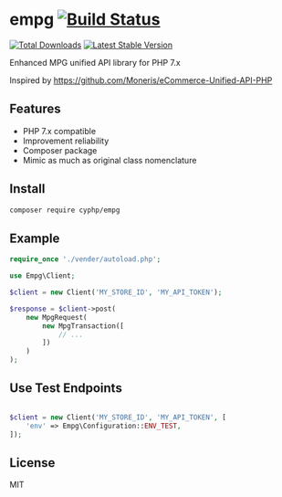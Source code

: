 # empg [![Build Status](https://travis-ci.org/cyphp/empg.svg?branch=master)](https://travis-ci.org/cyphp/empg)

[![Total Downloads](https://img.shields.io/packagist/dt/cyphp/empg.svg)](https://packagist.org/packages/cyphp/empg)
[![Latest Stable Version](https://img.shields.io/packagist/v/cyphp/empg.svg)](https://packagist.org/packages/cyphp/empg)

Enhanced MPG unified API library for PHP 7.x

Inspired by https://github.com/Moneris/eCommerce-Unified-API-PHP

## Features

- PHP 7.x compatible
- Improvement reliability
- Composer package
- Mimic as much as original class nomenclature

## Install

```bash
composer require cyphp/empg
```

## Example
```php
require_once './vender/autoload.php';

use Empg\Client;

$client = new Client('MY_STORE_ID', 'MY_API_TOKEN');

$response = $client->post(
    new MpgRequest(
        new MpgTransaction([
            // ...
        ])
    )
);
```
## Use Test Endpoints
```php

$client = new Client('MY_STORE_ID', 'MY_API_TOKEN', [
    'env' => Empg\Configuration::ENV_TEST,
]);
```

## License
MIT
